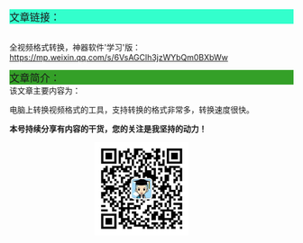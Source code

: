 <div style="background-color:#33ffcc;font-size:18px">文章链接：</div>

<br/>全视频格式转换，神器软件'学习'版：<a href="https://mp.weixin.qq.com/s/6VsAGClh3jzWYbQm0BXbWw" target="_blank" >https://mp.weixin.qq.com/s/6VsAGClh3jzWYbQm0BXbWw</a>



<div style="background-color:RGB(52,160,40);font-size:18px">文章简介：</div>
该文章主要内容为：

电脑上转换视频格式的工具，支持转换的格式非常多，转换速度很快。

**本号持续分享有内容的干货，您的关注是我坚持的动力！**

<img src="./_assets/clip_image002.jpg" style="width:33%;margin-left:30%" />